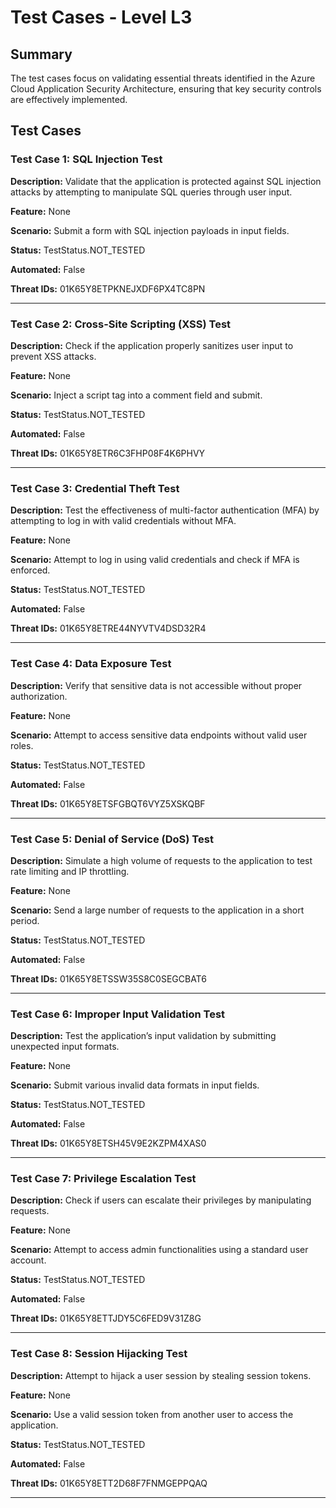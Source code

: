# Test Cases - Level L3

## Summary

The test cases focus on validating essential threats identified in the Azure Cloud Application Security Architecture, ensuring that key security controls are effectively implemented.

## Test Cases

### Test Case 1: SQL Injection Test

**Description:** Validate that the application is protected against SQL injection attacks by attempting to manipulate SQL queries through user input.

**Feature:** None

**Scenario:** Submit a form with SQL injection payloads in input fields.

**Status:** TestStatus.NOT_TESTED

**Automated:** False

**Threat IDs:** 01K65Y8ETPKNEJXDF6PX4TC8PN

---

### Test Case 2: Cross-Site Scripting (XSS) Test

**Description:** Check if the application properly sanitizes user input to prevent XSS attacks.

**Feature:** None

**Scenario:** Inject a script tag into a comment field and submit.

**Status:** TestStatus.NOT_TESTED

**Automated:** False

**Threat IDs:** 01K65Y8ETR6C3FHP08F4K6PHVY

---

### Test Case 3: Credential Theft Test

**Description:** Test the effectiveness of multi-factor authentication (MFA) by attempting to log in with valid credentials without MFA.

**Feature:** None

**Scenario:** Attempt to log in using valid credentials and check if MFA is enforced.

**Status:** TestStatus.NOT_TESTED

**Automated:** False

**Threat IDs:** 01K65Y8ETRE44NYVTV4DSD32R4

---

### Test Case 4: Data Exposure Test

**Description:** Verify that sensitive data is not accessible without proper authorization.

**Feature:** None

**Scenario:** Attempt to access sensitive data endpoints without valid user roles.

**Status:** TestStatus.NOT_TESTED

**Automated:** False

**Threat IDs:** 01K65Y8ETSFGBQT6VYZ5XSKQBF

---

### Test Case 5: Denial of Service (DoS) Test

**Description:** Simulate a high volume of requests to the application to test rate limiting and IP throttling.

**Feature:** None

**Scenario:** Send a large number of requests to the application in a short period.

**Status:** TestStatus.NOT_TESTED

**Automated:** False

**Threat IDs:** 01K65Y8ETSSW35S8C0SEGCBAT6

---

### Test Case 6: Improper Input Validation Test

**Description:** Test the application’s input validation by submitting unexpected input formats.

**Feature:** None

**Scenario:** Submit various invalid data formats in input fields.

**Status:** TestStatus.NOT_TESTED

**Automated:** False

**Threat IDs:** 01K65Y8ETSH45V9E2KZPM4XAS0

---

### Test Case 7: Privilege Escalation Test

**Description:** Check if users can escalate their privileges by manipulating requests.

**Feature:** None

**Scenario:** Attempt to access admin functionalities using a standard user account.

**Status:** TestStatus.NOT_TESTED

**Automated:** False

**Threat IDs:** 01K65Y8ETTJDY5C6FED9V31Z8G

---

### Test Case 8: Session Hijacking Test

**Description:** Attempt to hijack a user session by stealing session tokens.

**Feature:** None

**Scenario:** Use a valid session token from another user to access the application.

**Status:** TestStatus.NOT_TESTED

**Automated:** False

**Threat IDs:** 01K65Y8ETT2D68F7FNMGEPPQAQ

---

